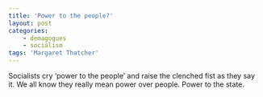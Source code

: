 ```yaml
---
title: 'Power to the people?'
layout: post
categories:
    - demagogues
    - socialism
tags: 'Margaret Thatcher'
---
```


Socialists cry ‘power to the people’ and raise the clenched fist as they say it. We all know they really mean power over people. Power to the state.